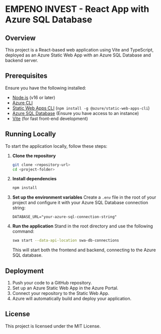 # EMPENO INVEST - React App with Azure SQL Database

## Overview

This project is a React-based web application using Vite and TypeScript, deployed as an Azure Static Web App with an Azure SQL Database and backend server.

## Prerequisites

Ensure you have the following installed:

- [Node.js](https://nodejs.org/) (v16 or later)
- [Azure CLI](https://learn.microsoft.com/en-us/cli/azure/install-azure-cli)
- [Static Web Apps CLI](https://learn.microsoft.com/en-us/azure/static-web-apps/local-development) (`npm install -g @azure/static-web-apps-cli`)
- [Azure SQL Database](https://learn.microsoft.com/en-us/azure/azure-sql/database/) (Ensure you have access to an instance)
- [Vite](https://vitejs.dev/) (for fast front-end development)

## Running Locally

To start the application locally, follow these steps:

1. **Clone the repository**

   ```sh
   git clone <repository-url>
   cd <project-folder>
   ```

2. **Install dependencies**

   ```sh
   npm install
   ```

3. **Set up the environment variables**
   Create a `.env` file in the root of your project and configure it with your Azure SQL Database connection string:

   ```env
   DATABASE_URL="your-azure-sql-connection-string"
   ```

4. **Run the application**
   Stand in the root directory and use the following command:
   ```sh
   swa start --data-api-location swa-db-connections
   ```
   This will start both the frontend and backend, connecting to the Azure SQL database.

## Deployment

1. Push your code to a GitHub repository.
2. Set up an Azure Static Web App in the Azure Portal.
3. Connect your repository to the Static Web App.
4. Azure will automatically build and deploy your application.

## License

This project is licensed under the MIT License.
